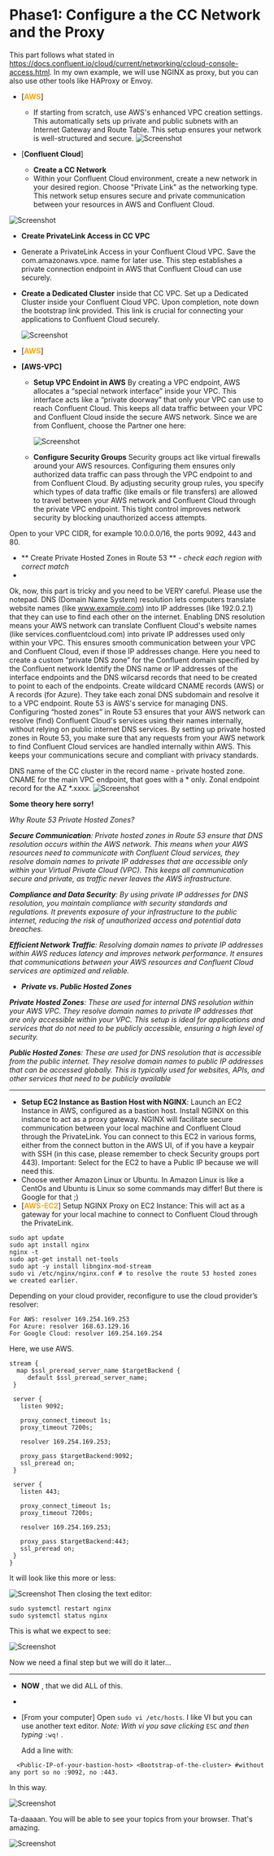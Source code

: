 # Phase1: Configure a the CC Network and the Proxy

This part follows what stated in https://docs.confluent.io/cloud/current/networking/ccloud-console-access.html.
In my own example, we will use NGINX as proxy, but you can also use other tools like HAProxy or Envoy.
- [**<span style="color:orange">AWS</span>**]  
  - If starting from scratch, use AWS's enhanced VPC creation settings. This automatically sets up private and public subnets with an Internet Gateway and Route Table. This setup ensures your network is well-structured and secure.
  ![Screenshot]( https://github.com/angietd94/confluent-webinar-connect-private-networking/blob/02d8e389d68c2ff5dcd2ea44df0e7331b5358b56/images/create_vpc_smartly.png )

- [**Confluent Cloud**]
  - **Create a CC Network**
  - Within your Confluent Cloud environment, create a new network in your desired region. Choose "Private Link" as the networking type. This network setup ensures secure and private communication between your resources in AWS and Confluent Cloud.
 
 ![Screenshot](https://github.com/angietd94/confluent-webinar-connect-private-networking/blob/02d8e389d68c2ff5dcd2ea44df0e7331b5358b56/images/create_new_network.png)
  - **Create PrivateLink Access in CC VPC**
  - Generate a PrivateLink Access in your Confluent Cloud VPC. Save the com.amazonaws.vpce.<ID> name for later use. This step establishes a private connection endpoint in AWS that Confluent Cloud can use securely.
  - **Create a Dedicated Cluster** inside that CC VPC.
    Set up a Dedicated Cluster inside your Confluent Cloud VPC. Upon completion, note down the bootstrap link provided. This link is crucial for connecting your applications to Confluent Cloud securely.

    ![Screenshot](https://github.com/angietd94/confluent-webinar-connect-private-networking/blob/7166c30d2561fb28ae77f9f8367e841ff3327644/images/bootstrap.png)
- [**<span style="color:orange">AWS</span>**]
 

- **[AWS-VPC]**
  - **Setup VPC Endoint in AWS**
        By creating a VPC endpoint, AWS allocates a “special network interface” inside your VPC. This interface acts like a “private doorway” that only your VPC can use to reach Confluent Cloud. This keeps all data traffic between your VPC and Confluent Cloud inside the secure AWS network.
    Since we are from Confluent, choose the Partner one here:

    ![Screenshot](https://github.com/angietd94/confluent-webinar-connect-private-networking/blob/f6dfba100159dc17e8c465541a22614823af061d/images/Create%20endpoint.png)
    
  - **Configure Security Groups**
 Security groups act like virtual firewalls around your AWS resources. Configuring them ensures only authorized data traffic can pass through the VPC endpoint to and from Confluent Cloud.
By adjusting security group rules, you specify which types of data traffic (like emails or file transfers) are allowed to travel between your AWS network and Confluent Cloud through the private VPC endpoint. This tight control improves network security by blocking unauthorized access attempts.

Open to your VPC CIDR, for example 10.0.0.0/16, the ports 9092, 443 and 80.
    

   - ** Create Private Hosted Zones in Route 53 ** - _check each region with correct match_
   - 
Ok, now, this part is tricky and you need to be VERY careful. Please use the notepad.
  DNS (Domain Name System) resolution lets computers translate website names (like www.example.com) into IP addresses (like 192.0.2.1) that they can use to find each other on the internet.
Enabling DNS resolution means your AWS network can translate Confluent Cloud's website names (like services.confluentcloud.com) into private IP addresses used only within your VPC. This ensures smooth communication between your VPC and Confluent Cloud, even if those IP addresses change.
Here you need to create a custom “private DNS zone” for the Confluent domain specified by the Confluent network
Identify the DNS name or IP addresses of the interface endpoints and the DNS wilcarsd records that need to be created to point to each of the endpoints.
Create wildcard CNAME records (AWS) or A records (for Azure). They take each zonal DNS subdomain and resolve it to a VPC endpoint.
Route 53 is AWS's service for managing DNS. Configuring “hosted zones” in Route 53 ensures that your AWS network can resolve (find) Confluent Cloud's services using their names internally, without relying on public internet DNS services.
By setting up private hosted zones in Route 53, you make sure that any requests from your AWS network to find Confluent Cloud services are handled internally within AWS. This keeps your communications secure and compliant with privacy standards.

DNS name of the CC cluster in the record name - private hosted zone.
CNAME for the main VPC endpoint, that goes with a * only.
Zonal endpoint record for the AZ *.xxxx.
![Screenshot](https://github.com/angietd94/confluent-webinar-connect-private-networking/blob/7166c30d2561fb28ae77f9f8367e841ff3327644/images/Hosted_zones_setup.png)


**Some theory here sorry!**

_Why Route 53 Private Hosted Zones?_

_**Secure Communication**: Private hosted zones in Route 53 ensure that DNS resolution occurs within the AWS network. This means when your AWS resources need to communicate with Confluent Cloud services, they resolve domain names to private IP addresses that are accessible only within your Virtual Private Cloud (VPC). This keeps all communication secure and private, as traffic never leaves the AWS infrastructure._

_**Compliance and Data Security**: By using private IP addresses for DNS resolution, you maintain compliance with security standards and regulations. It prevents exposure of your infrastructure to the public internet, reducing the risk of unauthorized access and potential data breaches._

_**Efficient Network Traffic**: Resolving domain names to private IP addresses within AWS reduces latency and improves network performance. It ensures that communications between your AWS resources and Confluent Cloud services are optimized and reliable._

- _**Private vs. Public Hosted Zones**_

_**Private Hosted Zones**: These are used for internal DNS resolution within your AWS VPC. They resolve domain names to private IP addresses that are only accessible within your VPC. This setup is ideal for applications and services that do not need to be publicly accessible, ensuring a high level of security._

_**Public Hosted Zones**: These are used for DNS resolution that is accessible from the public internet. They resolve domain names to public IP addresses that can be accessed globally. This is typically used for websites, APIs, and other services that need to be publicly available_

____
 - **Setup EC2 Instance as Bastion Host with NGINX**: Launch an EC2 Instance in AWS, configured as a bastion host. Install NGINX on this instance to act as a proxy gateway. NGINX will facilitate secure communication between your local machine and Confluent Cloud through the PrivateLink. You can connect to this EC2 in various forms, either from the connect button in the AWS UI, of if you have a keypair with SSH (in this case, please remember to check Security groups port 443). Important: Select for the EC2 to have a Public IP because we will need this.
 - Choose wether Amazon Linux or Ubuntu. In Amazon Linux is like a CentOs and Ubuntu is Linux so some commands may differ! But there is Google for that ;) 
- [**<span style="color:orange">AWS-EC2</span>**] Setup NGINX Proxy on EC2 Instance: This will act as a gateway for your local machine to connect to Confluent Cloud through the PrivateLink.

```
sudo apt update
sudo apt install nginx
nginx -t
sudo apt-get install net-tools
sudo apt -y install libnginx-mod-stream
sudo vi /etc/nginx/nginx.conf # to resolve the route 53 hosted zones we created earlier.
```
Depending on your cloud provider, reconfigure to use the cloud provider’s resolver:
```
For AWS: resolver 169.254.169.253
For Azure: resolver 168.63.129.16
For Google Cloud: resolver 169.254.169.254
```
Here, we use AWS.
```
stream {
  map $ssl_preread_server_name $targetBackend {
     default $ssl_preread_server_name;
 }

 server {
   listen 9092;

   proxy_connect_timeout 1s;
   proxy_timeout 7200s;

   resolver 169.254.169.253;

   proxy_pass $targetBackend:9092;
   ssl_preread on;
 }

 server {
   listen 443;

   proxy_connect_timeout 1s;
   proxy_timeout 7200s;

   resolver 169.254.169.253;

   proxy_pass $targetBackend:443;
   ssl_preread on;
 }
}
```
It will look like this more or less:

![Screenshot](https://github.com/angietd94/confluent-webinar-connect-private-networking/blob/7166c30d2561fb28ae77f9f8367e841ff3327644/images/nginx_conf.png )
Then closing the text editor:
```
sudo systemctl restart nginx
sudo systemctl status nginx
```
This is what we expect to see:

![Screenshot](https://github.com/angietd94/confluent-webinar-connect-private-networking/blob/28276f3754ab5380ce86fa051b2847b8343a7f72/images/nginx_working.png)

Now we need a final step but we will do it later...
____


- **NOW** , that we did ALL of this.
- 
- [From your computer] Open ```sudo vi /etc/hosts```. I like VI but you can use another text editor. _Note: With vi you save clicking_ ```ESC``` _and then typing_ ```:wq!``` _._

  Add a line with:
```
  <Public-IP-of-your-bastion-host> <Bootstrap-of-the-cluster> #without any port so no :9092, no :443.
```
In this way.


![Screenshot](https://github.com/angietd94/confluent-webinar-connect-private-networking/blob/7166c30d2561fb28ae77f9f8367e841ff3327644/images/code_hosts.png)

Ta-daaaan. You will be able to see your topics from your browser. That's amazing.


![Screenshot](https://github.com/angietd94/confluent-webinar-connect-private-networking/blob/ea7dab092189c44c963d1a579029ddbdb3b3f197/images/Topics_visible.png)
